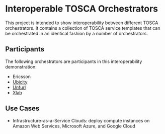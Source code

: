# Interoperable TOSCA Orchestrators
This project is intended to show interoperability between different TOSCA orchestrators. 
It contains a collection of TOSCA service templates that can be orchestrated in an identical fashion by a number 
of orchestrators. 
## Participants
The following orchestrators are participants in this interoperability demonstration:
* Ericsson
* [Ubicity](https://ubicity.com)
* [Unfurl](https://github.com/onecommons/unfurl)
* [Xlab](https://github.com/xlab-si/xopera-opera)
## Use Cases
* Infrastructure-as-a-Service Clouds: deploy compute instances on Amazon Web Services, Microsoft Azure, and Google Cloud
